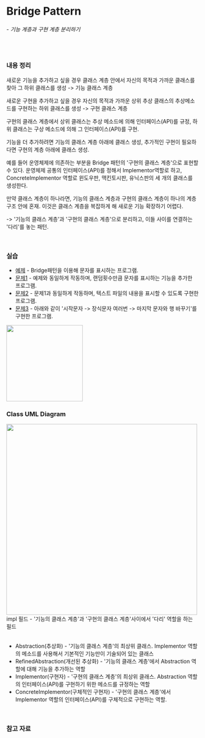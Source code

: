 # Bridge Pattern
###### - 기능 계층과 구현 계층 분리하기
<br />

### 내용 정리

새로운 기능을 추가하고 싶을 경우 클래스 계층 안에서 자신의 목적과 가까운 클래스를 찾아 그 하위 클래스를 생성 -> 기능 클래스 계층

새로운 구현을 추가하고 싶을 경우 자신의 목적과 가까운 상위 추상 클래스의 추상메소드를 구현하는 하위 클래스를 생성 -> 구현 클래스 계층

구현의 클래스 계층에서 상위 클래스는 추상 메소드에 의해 인터페이스(API)를 규정, 하위 클래스는 구상 메소드에 의해 그 인터페이스(API)를 구현.

기능을 더 추가하려면 기능의 클래스 계층 아래에 클래스 생성, 추가적인 구현이 필요하다면 구현의 계층 아래에 클래스 생성.

예를 들어 운영체제에 의존하는 부분을 Bridge 패턴의 '구현의 클래스 계층'으로 표현할 수 있다. 운영체제 공통의 인터페이스(API)를 정해서 Implementor역할로 하고,
ConcreteImplementor 역할로 윈도우판, 맥킨토시판, 유닉스판의 세 개의 클래스를 생성한다.

만약 클래스 계층이 하나라면, 기능의 클래스 계층과 구현의 클래스 계층이 하나의 계층구조 안에 혼재. 이것은 클래스 계층을 복잡하게 해 새로운 기능 확장하기 어렵다.

-> '기능의 클래스 계층'과 '구현의 클래스 계층'으로 분리하고, 이들 사이를 연결하는 '다리'를 놓는 패턴.

<br />

### 실습
* [예제](./Bridge_Sample) - Bridge패턴을 이용해 문자를 표시하는 프로그램.
* [문제1](./Bridge_A1) - 예제와 동일하게 작동하며, 랜덤횟수만큼 문자를 표시하는 기능을 추가한 프로그램. 
* [문제2](./Bridge_A2) - 문제1과 동일하게 작동하며, 텍스트 파일의 내용을 표시할 수 있도록 구현한 프로그램.
* [문제3](./Bridge_A3) - 아래와 같이 '시작문자 -> 장식문자 여러번 -> 마지막 문자와 행 바꾸기'를 구현한 프로그램.
<img src="https://user-images.githubusercontent.com/35367660/114293366-79aa2180-9ad0-11eb-9aec-11e38e8f7420.PNG" width="200">
<br />

### Class UML Diagram
<img src="https://user-images.githubusercontent.com/35367660/114293611-947d9580-9ad2-11eb-9a6a-166279121d5a.PNG" width="500">
impl 필드 - '기능의 클래스 계층'과 '구현의 클래스 계층'사이에서 '다리' 역할을 하는 필드
<br />
<br />

* Abstraction(추상화) - '기능의 클래스 계층'의 최상위 클래스. Implementor 역할의 메소드를 사용해서 기본적인 기능만이 기술되어 있는 클래스
* RefinedAbstraction(개선된 추상화) - '기능의 클래스 계층'에서 Abstraction 역할에 대해 기능을 추가하는 역할
* Implementor(구현자) - '구현의 클래스 계층'의 최상위 클래스. Abstraction 역할의 인터페이스(API)를 구현하기 위한 메소드를 규정하는 역할
* ConcreteImplementor(구체적인 구현자) - '구현의 클래스 계층'에서 Implementor 역할의 인터페이스(API)를 구체적으로 구현하는 역할.
<br>

### 참고 자료
